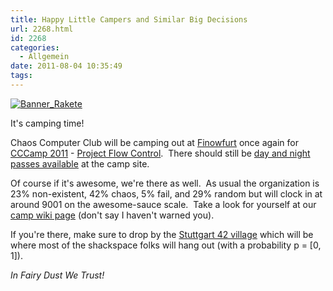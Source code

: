 ```yaml
---
title: Happy Little Campers and Similar Big Decisions
url: 2268.html
id: 2268
categories:
  - Allgemein
date: 2011-08-04 10:35:49
tags:
---
```


[![](https://blog.shackspace.de/wp-content/uploads/2011/08/Banner_Rakete.png "Banner_Rakete")](https://blog.shackspace.de/wp-content/uploads/2011/08/Banner_Rakete.png)

It's camping time!

Chaos Computer Club will be camping out at [Finowfurt](http://events.ccc.de/camp/2011/wiki/Location) once again for [CCCamp 2011](http://events.ccc.de/camp/2011/wiki/Main_Page) - [Project Flow Control](http://events.ccc.de/camp/2011/wiki/Project_Flow_Control).  There should still be [day and night passes available](http://events.ccc.de/camp/2011/wiki/More_Ticket_Options) at the camp site.

Of course if it's awesome, we're there as well.  As usual the organization is 23% non-existent, 42% chaos, 5% fail, and 29% random but will clock in at around 9001 on the awesome-sauce scale.  Take a look for yourself at our [camp wiki page](https://blog.shackspace.de/wiki/doku.php?id=camp) (don't say I haven't warned you).

If you're there, make sure to drop by the [Stuttgart 42 village](http://events.ccc.de/camp/2011/wiki/Stuttgart_42) which will be where most of the shackspace folks will hang out (with a probability p = [0, 1]).

_In Fairy Dust We Trust!_